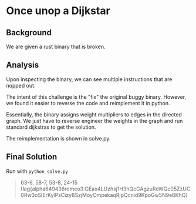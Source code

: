 # Once unop a Dijkstar

## Background

We are given a rust binary that is broken.

## Analysis

Upon inspecting the binary, we can see multiple instructions that are nopped out.

The intent of this challenge is the "fix" the original buggy binary. However, we found it easier to reverse the code and reimplement it in python.

Essentially, the binary assigns weight multipliers to edges in the directed graph. We just have to reverse engineer the weights in the graph and run standard dijkstras to get the solution.

The reimplementation is shown in solve.py.

## Final Solution

Run with `python solve.py`

> 63-6, 58-7, 53-8, 24-15
> flag{alpha649436romeo3:GEax4LUzhsj1H3hQcGAgzuReWQc05ZzUC0Rw3oSIErKylPsCizy8SzjMoyOmpekaqRjpQcnid9KpoGw5N9e6KhQ}
